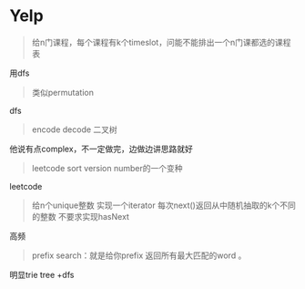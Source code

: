 # Yelp

> 给n门课程，每个课程有k个timeslot，问能不能排出一个n门课都选的课程表

用dfs

> 类似permutation

dfs

> encode decode 二叉树

他说有点complex，不一定做完，边做边讲思路就好


> leetcode sort version number的一个变种

leetcode

> 给n个unique整数 实现一个iterator 每次next()返回从中随机抽取的k个不同的整数 不要求实现hasNext

高频


> prefix search：就是给你prefix 返回所有最大匹配的word 。

明显trie tree +dfs



